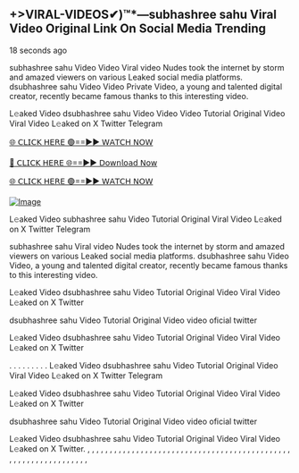 ## +>VIRAL-VIDEOS✔)™*—subhashree sahu Viral Video Original Link On Social Media Trending

18 seconds ago

subhashree sahu Video Video Viral video Nudes took the internet by storm and amazed viewers on various Leaked social media platforms. dsubhashree sahu Video Video Private Video, a young and talented digital creator, recently became famous thanks to this interesting video.

L𝚎aked Video dsubhashree sahu Video Video Video Tutorial Original Video Viral Video L𝚎aked on X Twitter Telegram

[🌐 𝖢𝖫𝖨𝖢𝖪 𝖧𝖤𝖱𝖤 🟢==►► 𝖶𝖠𝖳𝖢𝖧 𝖭𝖮𝖶](https://3-tanei-pinik.blogspot.com/2025/02/viral-video.html)

[🔴 𝖢𝖫𝖨𝖢𝖪 𝖧𝖤𝖱𝖤 🌐==►► 𝖣𝗈𝗐𝗇𝗅𝗈𝖺𝖽 𝖭𝗈𝗐](https://3-tanei-pinik.blogspot.com/2025/02/viral-video.html)

[🌐 𝖢𝖫𝖨𝖢𝖪 𝖧𝖤𝖱𝖤 🟢==►► 𝖶𝖠𝖳𝖢𝖧 𝖭𝖮𝖶](https://3-tanei-pinik.blogspot.com/2025/02/viral-video.html)

[![Image](https://github.com/user-attachments/assets/ff3b7bd4-415c-4ca3-a6c8-b1f096193c29)](https://3-tanei-pinik.blogspot.com/2025/02/viral-video.html)

L𝚎aked Video subhashree sahu  Video Tutorial Original Viral Video L𝚎aked on X Twitter Telegram

subhashree sahu Viral video Nudes took the internet by storm and amazed viewers on various Leaked social media platforms. dsubhashree sahu Video Video, a young and talented digital creator, recently became famous thanks to this interesting video.

L𝚎aked Video dsubhashree sahu Video Tutorial Original Video Viral Video L𝚎aked on X Twitter

dsubhashree sahu Video Tutorial Original Video video oficial twitter

L𝚎aked Video dsubhashree sahu  Video Tutorial Original Video Viral Video L𝚎aked on X Twitter

. . . . . . . . . L𝚎aked Video dsubhashree sahu Video Tutorial Original Video Viral Video L𝚎aked on X Twitter Telegram

L𝚎aked Video dsubhashree sahu Video Tutorial Original Video Viral Video L𝚎aked on X Twitter

dsubhashree sahu Video Tutorial Original Video video oficial twitter

L𝚎aked Video dsubhashree sahu Video Tutorial Original Video Viral Video L𝚎aked on X Twitter.
,
,
,
,
,
,
,
,
,
,
,
,
,
,
,
,
,
,
,
,
,
,
,
,
,
,
,
,
,
,
,
,
,
,
,
,
,
,
,
,
,
,
,
,
,
,
,
,
,
,
,
,
,
,
,
,
,
,
,
,
,
,
,
,
